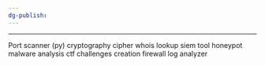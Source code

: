```yaml
---
dg-publish:
---
```

---
Port scanner (py)
cryptography cipher
whois lookup
siem tool
honeypot  
malware analysis 
ctf challenges creation
firewall
log analyzer


